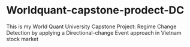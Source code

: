 # Worldquant-capstone-prodect-DC
This is my World Quant University Capstone Project: Regime Change Detection by applying a Directional-change Event approach in Vietnam stock market
